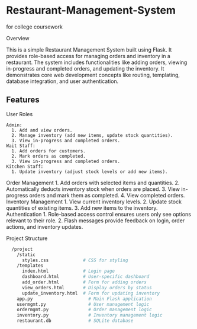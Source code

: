 # Restaurant-Management-System
for college coursework


Overview

This is a simple Restaurant Management System built using Flask. It provides role-based access for managing orders and inventory in a restaurant. The system includes functionalities like adding orders, viewing in-progress and completed orders, and updating the inventory. It demonstrates core web development concepts like routing, templating, database integration, and user authentication.

## Features


  User Roles
  
    Admin:
      1. Add and view orders.
      2. Manage inventory (add new items, update stock quantities).
      3. View in-progress and completed orders.
    Wait Staff:
      1. Add orders for customers.
      2. Mark orders as completed.
      3. View in-progress and completed orders.
    Kitchen Staff:
      1. Update inventory (adjust stock levels or add new items).
  
  
  
  Order Management
    1. Add orders with selected items and quantities.
    2. Automatically deducts inventory stock when orders are placed.
    3. View in-progress orders and mark them as completed.
    4. View completed orders.
  Inventory Management
    1. View current inventory levels.
    2. Update stock quantities of existing items.
    3. Add new items to the inventory.
  Authentication
    1. Role-based access control ensures users only see options relevant to their role.
    2. Flash messages provide feedback on login, order actions, and inventory updates.


  Project Structure
  ```bash
    /project
      /static
        styles.css             # CSS for styling
      /templates
        index.html             # Login page
        dashboard.html         # User-specific dashboard
        add_order.html         # Form for adding orders
        view_orders.html       # Display orders by status
        update_inventory.html  # Form for updating inventory
      app.py                     # Main Flask application
      usermgmt.py                # User management logic
      ordermgmt.py               # Order management logic
      inventory.py               # Inventory management logic
      restaurant.db              # SQLite database



